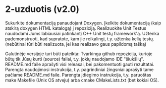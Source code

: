# 2-uzduotis (v2.0)

Sukurkite dokumentaciją panaudojant Doxygen. Įkelkite dokumentaciją (kaip atskirą doxygen HTML katalogą) į repoziciją.
Realizuokite Unit Testus naudodami Jums labiausiai patinkantį C++ Unit testų framework'ą. Užtenka pademonstruoti, kad supratote, kam jie reikalingi, t.y. užtenka kelių testų. (nebūtinai tūri būti realizuota, jei kas realizavo gaus papildomą tašką)

Galutinėje versijoje turi būti pateikta:
Tvarkinga github repozicija, kurioje būtų tik Jūsų kurti (source) failai, t.y. jokių naudojamo IDE "šiukšlių".
README.md faile aprašyti visi releasai, bei pakomentuoti gauti rezultatai.
Parengta naudojimosi instrukcija, t.y. pagrindiniai žingsniai aprašyti tame pačiame README.md faile.
Parengta įdiegimo instrukcija, t.y. paruoštas make Makefile (Unix OS atveju) arba cmake CMakeLists.txt (bet kokiai OS).


